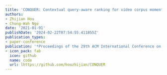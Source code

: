 ```yaml
---
title: 'CONQUER: Contextual query-aware ranking for video corpus moment retrieval'
authors:
- Zhijian Hou
- Chong-Wah Ngo
date: '2021-01-01'
publishDate: '2024-02-22T07:54:55.411855Z'
publication_types:
- paper-conference
publication: '*Proceedings of the 29th ACM International Conference on Multimedia*'
- icon_pack: fab
  icon: github
  name: code
  url: lhttps://github.com/houzhijian/CONQUER
---
```

